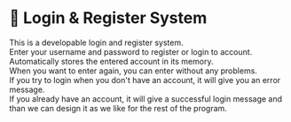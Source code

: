 # 🔐 Login & Register System

This is a developable login and register system.                                                                                                                                                     
Enter your username and password to register or login to account.                                                                                                                                                    
Automatically stores the entered account in its memory.                                                                                                                                                    
When you want to enter again, you can enter without any problems.                                                                                                                                                    
If you try to login when you don't have an account, it will give you an error message.                                                                                                                                                    
If you already have an account, it will give a successful login message and than we can design it as we like for the rest of the program.                                                                                                                                                    
